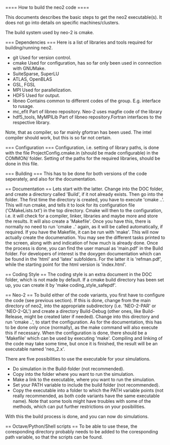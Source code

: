 ==== How to build the neo2 code ====

This documents describes the basic steps to get the neo2 executable(s).
It does not go into details on specific machines/clusters.

The build system used by neo-2 is cmake.

=== Dependencies ===
Here is a list of libraries and tools required for building/running neo2.
  * git
    Used for version control.
  * cmake
    Used for configuration, has so far only been used in connection with
    GNUMake.
  * SuiteSparse, SuperLU
  * ATLAS, OpenBLAS
  * GSL, FGSL
  * MPI
    Used for parallelization.
  * HDF5
    Used for output.
  * libneo
    Contains common to different codes of the group. E.g. interface to
    rusage.
  * mc_efit
    Part of libneo repository. Neo-2 uses magfie code of the library
  * hdf5_tools, MyMPILib
    Part of libneo repository.Fortran interfaces to the respective
    library.

Note, that as compiler, so far mainly gfortran has been used. The intel
compiler should work, but this is so far not certain.

=== Configuration ===
Configuration, i.e. setting of library paths, is done with the file
ProjectConfig.cmake.in (should be made configurable) in the COMMON/
folder.
Setting of the paths for the required libraries, should be done in this
file.

=== Building ===
This has to be done for both versions of the code seperately, and also
for the documentation.

== Documentation ==
Lets start with the latter.
Change into the DOC folder, and create a directory called 'Build', if it
not already exists. Then go into the folder. The first time the
directory is created, you have to execute 'cmake ..'. This will run
cmake, and tells it to look for its configuration file ('CMakeLists.txt')
in the top directory. Cmake will then to the configuration, i.e. it will
check for a compiler, linker, libraries and maybe more and store the
results. It will also create a 'Makefile'. Once you have this, there is
normally no need to run 'cmake ..' again, as it will be called
automatically, if required.
If you have the Makefile, it can be run with 'make'. This will now
actually create the documenation. You may see the different tasks
printed to the screen, along with and indication of how much is already
done.
Once the process is done, you can find the user manual as 'main.pdf' in
the Build folder. For developers of interest is the doxygen
documentation which can be found in the 'html' and 'latex' subfolders.
For the latter it is 'refman.pdf', while the starting point for the
html version is 'index.html'.

== Coding Style ==
The coding style is an extra document in the DOC folder, which is not
made by default. If a cmake build directory has been set up, you can
create it by 'make coding_style_safepdf'.

== Neo-2 ==
To build either of the code variants, you first have to configure the
code (see previous section).
If this is done, change from the main directory of neo2, into the
appropriate subdirectory (i.e. 'NEO-2-PAR' or 'NEO-2-QL') and create a
directory Build-Debug (other ones, like Build-Release, might be created
later if needed).
Change into this directory and run 'cmake ..', to start the
configuration. As for the documentation, this has to be done only once
(normally), as the make command will also execute this if necessary.
When the configuration is done, there should be a 'Makefile' which can
be used by executing 'make'.
Compiling and linking of the code may take some time, but once it is
finished, the result will be an executable named 'neo_2.x'.

There are five possibilities to use the executable for your simulations.
  * Do simulation in the Build-folder (not recommended).
  * Copy into the folder where you want to run the simulation.
  * Make a link to the executable, where you want to run the simulation.
  * Set your PATH variable to include the build folder (not recommended).
  * Copy the executable into a folder to which the PATH variable points
  (not really recommended, as both code variants have the same
  executable name).
Note that some tools might have troubles with some of the methods, which
can put further restrictions on your posibilities.

With this the build process is done, and you can now do simulations.

== Octave/Python/Shell scripts ==
To be able to use these, the coresponding directory probably needs to be
added to the coresponding path variable, so that the scripts can be
found.
